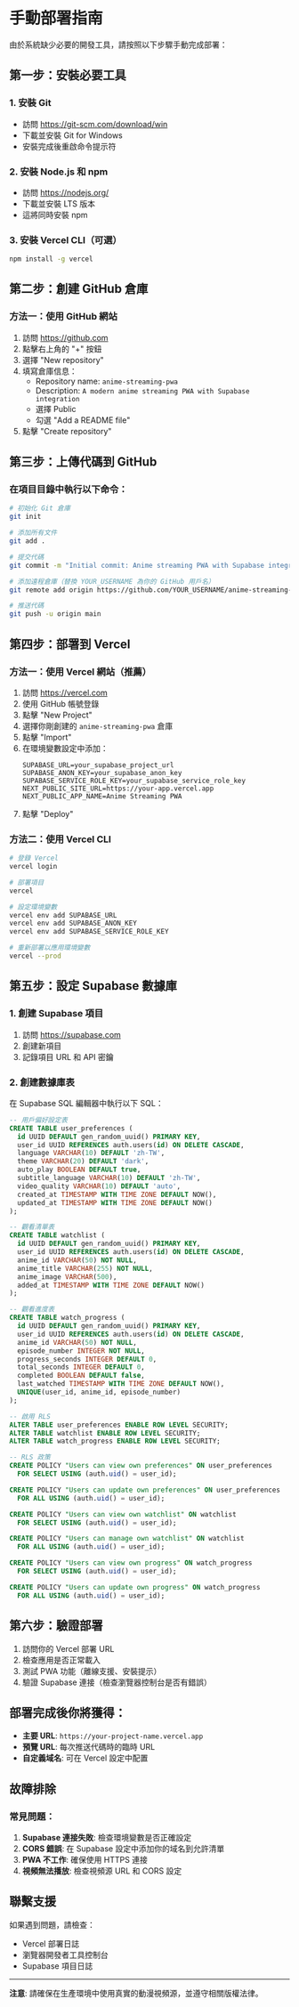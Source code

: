 # 手動部署指南

由於系統缺少必要的開發工具，請按照以下步驟手動完成部署：

## 第一步：安裝必要工具

### 1. 安裝 Git
- 訪問 https://git-scm.com/download/win
- 下載並安裝 Git for Windows
- 安裝完成後重啟命令提示符

### 2. 安裝 Node.js 和 npm
- 訪問 https://nodejs.org/
- 下載並安裝 LTS 版本
- 這將同時安裝 npm

### 3. 安裝 Vercel CLI（可選）
```bash
npm install -g vercel
```

## 第二步：創建 GitHub 倉庫

### 方法一：使用 GitHub 網站
1. 訪問 https://github.com
2. 點擊右上角的 "+" 按鈕
3. 選擇 "New repository"
4. 填寫倉庫信息：
   - Repository name: `anime-streaming-pwa`
   - Description: `A modern anime streaming PWA with Supabase integration`
   - 選擇 Public
   - 勾選 "Add a README file"
5. 點擊 "Create repository"

## 第三步：上傳代碼到 GitHub

### 在項目目錄中執行以下命令：

```bash
# 初始化 Git 倉庫
git init

# 添加所有文件
git add .

# 提交代碼
git commit -m "Initial commit: Anime streaming PWA with Supabase integration"

# 添加遠程倉庫（替換 YOUR_USERNAME 為你的 GitHub 用戶名）
git remote add origin https://github.com/YOUR_USERNAME/anime-streaming-pwa.git

# 推送代碼
git push -u origin main
```

## 第四步：部署到 Vercel

### 方法一：使用 Vercel 網站（推薦）
1. 訪問 https://vercel.com
2. 使用 GitHub 帳號登錄
3. 點擊 "New Project"
4. 選擇你剛創建的 `anime-streaming-pwa` 倉庫
5. 點擊 "Import"
6. 在環境變數設定中添加：
   ```
   SUPABASE_URL=your_supabase_project_url
   SUPABASE_ANON_KEY=your_supabase_anon_key
   SUPABASE_SERVICE_ROLE_KEY=your_supabase_service_role_key
   NEXT_PUBLIC_SITE_URL=https://your-app.vercel.app
   NEXT_PUBLIC_APP_NAME=Anime Streaming PWA
   ```
7. 點擊 "Deploy"

### 方法二：使用 Vercel CLI
```bash
# 登錄 Vercel
vercel login

# 部署項目
vercel

# 設定環境變數
vercel env add SUPABASE_URL
vercel env add SUPABASE_ANON_KEY
vercel env add SUPABASE_SERVICE_ROLE_KEY

# 重新部署以應用環境變數
vercel --prod
```

## 第五步：設定 Supabase 數據庫

### 1. 創建 Supabase 項目
1. 訪問 https://supabase.com
2. 創建新項目
3. 記錄項目 URL 和 API 密鑰

### 2. 創建數據庫表
在 Supabase SQL 編輯器中執行以下 SQL：

```sql
-- 用戶偏好設定表
CREATE TABLE user_preferences (
  id UUID DEFAULT gen_random_uuid() PRIMARY KEY,
  user_id UUID REFERENCES auth.users(id) ON DELETE CASCADE,
  language VARCHAR(10) DEFAULT 'zh-TW',
  theme VARCHAR(20) DEFAULT 'dark',
  auto_play BOOLEAN DEFAULT true,
  subtitle_language VARCHAR(10) DEFAULT 'zh-TW',
  video_quality VARCHAR(10) DEFAULT 'auto',
  created_at TIMESTAMP WITH TIME ZONE DEFAULT NOW(),
  updated_at TIMESTAMP WITH TIME ZONE DEFAULT NOW()
);

-- 觀看清單表
CREATE TABLE watchlist (
  id UUID DEFAULT gen_random_uuid() PRIMARY KEY,
  user_id UUID REFERENCES auth.users(id) ON DELETE CASCADE,
  anime_id VARCHAR(50) NOT NULL,
  anime_title VARCHAR(255) NOT NULL,
  anime_image VARCHAR(500),
  added_at TIMESTAMP WITH TIME ZONE DEFAULT NOW()
);

-- 觀看進度表
CREATE TABLE watch_progress (
  id UUID DEFAULT gen_random_uuid() PRIMARY KEY,
  user_id UUID REFERENCES auth.users(id) ON DELETE CASCADE,
  anime_id VARCHAR(50) NOT NULL,
  episode_number INTEGER NOT NULL,
  progress_seconds INTEGER DEFAULT 0,
  total_seconds INTEGER DEFAULT 0,
  completed BOOLEAN DEFAULT false,
  last_watched TIMESTAMP WITH TIME ZONE DEFAULT NOW(),
  UNIQUE(user_id, anime_id, episode_number)
);

-- 啟用 RLS
ALTER TABLE user_preferences ENABLE ROW LEVEL SECURITY;
ALTER TABLE watchlist ENABLE ROW LEVEL SECURITY;
ALTER TABLE watch_progress ENABLE ROW LEVEL SECURITY;

-- RLS 政策
CREATE POLICY "Users can view own preferences" ON user_preferences
  FOR SELECT USING (auth.uid() = user_id);

CREATE POLICY "Users can update own preferences" ON user_preferences
  FOR ALL USING (auth.uid() = user_id);

CREATE POLICY "Users can view own watchlist" ON watchlist
  FOR SELECT USING (auth.uid() = user_id);

CREATE POLICY "Users can manage own watchlist" ON watchlist
  FOR ALL USING (auth.uid() = user_id);

CREATE POLICY "Users can view own progress" ON watch_progress
  FOR SELECT USING (auth.uid() = user_id);

CREATE POLICY "Users can update own progress" ON watch_progress
  FOR ALL USING (auth.uid() = user_id);
```

## 第六步：驗證部署

1. 訪問你的 Vercel 部署 URL
2. 檢查應用是否正常載入
3. 測試 PWA 功能（離線支援、安裝提示）
4. 驗證 Supabase 連接（檢查瀏覽器控制台是否有錯誤）

## 部署完成後你將獲得：

- **主要 URL**: `https://your-project-name.vercel.app`
- **預覽 URL**: 每次推送代碼時的臨時 URL
- **自定義域名**: 可在 Vercel 設定中配置

## 故障排除

### 常見問題：
1. **Supabase 連接失敗**: 檢查環境變數是否正確設定
2. **CORS 錯誤**: 在 Supabase 設定中添加你的域名到允許清單
3. **PWA 不工作**: 確保使用 HTTPS 連接
4. **視頻無法播放**: 檢查視頻源 URL 和 CORS 設定

## 聯繫支援

如果遇到問題，請檢查：
- Vercel 部署日誌
- 瀏覽器開發者工具控制台
- Supabase 項目日誌

---

**注意**: 請確保在生產環境中使用真實的動漫視頻源，並遵守相關版權法律。